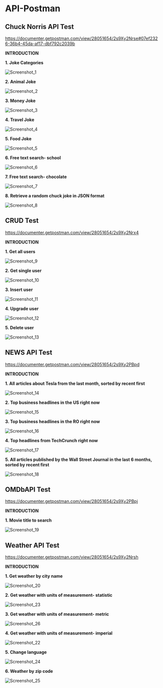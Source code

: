 # API-Postman

## **Chuck Norris API Test**
https://documenter.getpostman.com/view/28051654/2s9Xy2Nrse#07ef2326-36b4-45da-af17-dbf792c2039b

**INTRODUCTION**

**1. Joke Categories**

   ![Screenshot_1](https://github.com/RafayBeatrice/API-Postman/assets/137804590/7ed0cd4d-0dec-44d1-895d-2600f622ec5e)
   
**2. Animal Joke**

   ![Screenshot_2](https://github.com/RafayBeatrice/API-Postman/assets/137804590/29504d01-5c0f-4d3a-a262-edb1ecdfd385)
   
**3. Money Joke**

   ![Screenshot_3](https://github.com/RafayBeatrice/API-Postman/assets/137804590/d320234f-4915-4f4d-9863-d8a17ab3b9ef)

**4. Travel Joke**

   ![Screenshot_4](https://github.com/RafayBeatrice/API-Postman/assets/137804590/856a795e-ad64-4bd0-a685-a1df5f9b2ce0)
   
**5. Food Joke**

   ![Screenshot_5](https://github.com/RafayBeatrice/API-Postman/assets/137804590/4d8f2eee-ef21-448e-b08e-ea15b0adeb0d)
   
**6. Free text search- school**

   ![Screenshot_6](https://github.com/RafayBeatrice/API-Postman/assets/137804590/5db2efbd-a481-45e9-b78f-bce5e95510ea)
   
**7. Free text search- chocolate**

   ![Screenshot_7](https://github.com/RafayBeatrice/API-Postman/assets/137804590/66bfc8f8-faaf-447b-81e3-b695ee79b39c)
   
**8. Retrieve a random chuck joke in JSON format**

  ![Screenshot_8](https://github.com/RafayBeatrice/API-Postman/assets/137804590/e9382e94-a017-457d-bca2-702aaed54b37) 

## **CRUD Test**
https://documenter.getpostman.com/view/28051654/2s9Xy2Nrx4

**INTRODUCTION**

**1. Get all users**

   ![Screenshot_9](https://github.com/RafayBeatrice/API-Postman/assets/137804590/86442f4f-5ede-44ea-b988-8682d836ce2d)
   
**2. Get single user**

   ![Screenshot_10](https://github.com/RafayBeatrice/API-Postman/assets/137804590/d5dd16d0-d539-4627-a06c-ea75e30d730a)
   
**3. Insert user**

   ![Screenshot_11](https://github.com/RafayBeatrice/API-Postman/assets/137804590/99c1354a-469b-438e-8990-f3bdc0fa9d53)
   
**4. Upgrade user**

   ![Screenshot_12](https://github.com/RafayBeatrice/API-Postman/assets/137804590/19ebd3b6-cc1f-43bb-89dd-17dae01d9691)

**5. Delete user**

![Screenshot_13](https://github.com/RafayBeatrice/API-Postman/assets/137804590/aa111481-1f9e-4f70-bf6d-529c4102fd2c)

## **NEWS API Test**
https://documenter.getpostman.com/view/28051654/2s9Xy2PBpd

**INTRODUCTION**

**1. All articles about Tesla from the last month, sorted by recent first**
   
   ![Screenshot_14](https://github.com/RafayBeatrice/API-Postman/assets/137804590/9b580d99-657c-4298-9792-ded1de0fc8c7)

**2. Top business headlines in the US right now**

   ![Screenshot_15](https://github.com/RafayBeatrice/API-Postman/assets/137804590/bcbfa1c4-c8f7-4b15-b513-73af8413dcac)

**3. Top business headlines in the RO  right now**

   ![Screenshot_16](https://github.com/RafayBeatrice/API-Postman/assets/137804590/4b52c651-b0cc-40c4-9aa3-0a23ac9360cd)

**4. Top headlines from TechCrunch right now**

   ![Screenshot_17](https://github.com/RafayBeatrice/API-Postman/assets/137804590/42af5347-6a89-42bc-a573-5a5b2399ed27)

**5. All articles published by the Wall Street Journal in the last 6 months, sorted by recent first**

   ![Screenshot_18](https://github.com/RafayBeatrice/API-Postman/assets/137804590/f47e614b-ae45-4660-84d6-a12f23d91d24)

## **OMDbAPI Test**
https://documenter.getpostman.com/view/28051654/2s9Xy2PBpj

**INTRODUCTION**

**1. Movie title to search**

  ![Screenshot_19](https://github.com/RafayBeatrice/API-Postman/assets/137804590/df468f77-007a-42ce-963e-dd136db1c617)

## **Weather API Test**
https://documenter.getpostman.com/view/28051654/2s9Xy2Nrsh

**INTRODUCTION**

**1. Get weather by city name**

   ![Screenshot_20](https://github.com/RafayBeatrice/API-Postman/assets/137804590/fea3a0b6-5f50-4b4b-a98a-4b7351d4b9b5)

**2. Get weather with units of measurement- statistic**

  ![Screenshot_23](https://github.com/RafayBeatrice/API-Postman/assets/137804590/19ada087-8ee2-48d6-ad0b-9da668082798)


**3. Get weather with units of measurement- metric**

  ![Screenshot_26](https://github.com/RafayBeatrice/API-Postman/assets/137804590/26d60bd0-1c50-471d-9413-ea12913c1401)


**4. Get weather with units of measurement- imperial**

   ![Screenshot_22](https://github.com/RafayBeatrice/API-Postman/assets/137804590/858934b0-bf15-48d4-ae31-1ebc305e41fb)
   
**5. Change language**

   ![Screenshot_24](https://github.com/RafayBeatrice/API-Postman/assets/137804590/6ce71f82-8fc9-47ba-b583-c485c3cbb4ff)

**6. Weather by zip code**

   ![Screenshot_25](https://github.com/RafayBeatrice/API-Postman/assets/137804590/2fb49838-2d22-44fc-a716-f5326a1cfe39)
